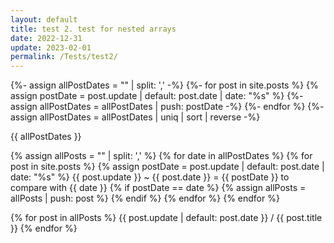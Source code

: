 ```yaml
---
layout: default
title: test 2. test for nested arrays
date: 2022-12-31
update: 2023-02-01
permalink: /Tests/test2/
---
```



{%- assign allPostDates = "" | split: ',' -%}
{%- for post in site.posts %}
  {% assign postDate = post.update | default: post.date | date: "%s" %}
  {%- assign allPostDates = allPostDates | push: postDate -%}
{%- endfor %}
{%- assign allPostDates = allPostDates | uniq | sort | reverse -%}

{{ allPostDates }}

{% assign allPosts = "" | split: ',' %}
{% for date in allPostDates %}
  {% for post in site.posts %}
    {% assign postDate = post.update | default: post.date | date: "%s" %}
    {{ post.update }} ~ {{ post.date }} =  {{ postDate }} 
    to compare with {{ date }} 
    {% if postDate == date %} 
      {% assign allPosts = allPosts | push: post %}
    {% endif %} 
  {% endfor %}
{% endfor %}

{% for post in allPosts %}
  {{ post.update | default: post.date }} / {{ post.title }}
{% endfor %} 
